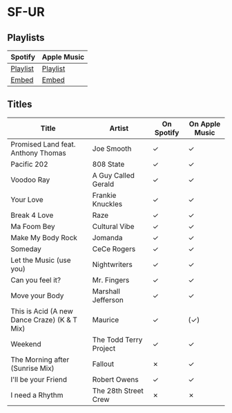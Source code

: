 # SF-UR

## Playlists

Spotify                                                                                                     | Apple Music
----------------------------------------------------------------------------------------------------------- | ------------------------------------------------------------------------------------------------------------
[Playlist](https://open.spotify.com/user/marauderxtreme/playlist/5PnixK1xU6OcuZfGDR6US4)                    | [Playlist](https://itunes.apple.com/de/playlist/gta-san-andreas-sf-ur/idpl.c4f19686b2e9436087e5c221d1b4e242)
[Embed](https://embed.spotify.com/?uri=spotify%3Auser%3Amarauderxtreme%3Aplaylist%3A5PnixK1xU6OcuZfGDR6US4) | [Embed](https://tools.applemusic.com/embed/v1/playlist/pl.c4f19686b2e9436087e5c221d1b4e242)

## Titles

Title                                        | Artist                 | On Spotify | On Apple Music
-------------------------------------------- | ---------------------- | ---------- | --------------
Promised Land feat. Anthony Thomas           | Joe Smooth             | ✓          | ✓
Pacific 202                                  | 808 State              | ✓          | ✓
Voodoo Ray                                   | A Guy Called Gerald    | ✓          | ✓
Your Love                                    | Frankie Knuckles       | ✓          | ✓
Break 4 Love                                 | Raze                   | ✓          | ✓
Ma Foom Bey                                  | Cultural Vibe          | ✓          | ✓
Make My Body Rock                            | Jomanda                | ✓          | ✓
Someday                                      | CeCe Rogers            | ✓          | ✓
Let the Music (use you)                      | Nightwriters           | ✓          | ✓
Can you feel it?                             | Mr. Fingers            | ✓          | ✓
Move your Body                               | Marshall Jefferson     | ✓          | ✓
This is Acid (A new Dance Craze) (K & T Mix) | Maurice                | ✓          | (✓)
Weekend                                      | The Todd Terry Project | ✓          | ✓
The Morning after (Sunrise Mix)              | Fallout                | ✗          | ✓
I'll be your Friend                          | Robert Owens           | ✓          | ✓
I need a Rhythm                              | The 28th Street Crew   | ✗          | ✗
